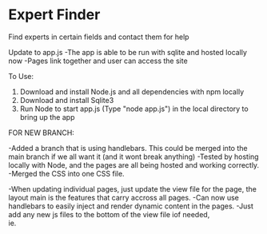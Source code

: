 # Expert Finder
Find experts in certain fields and contact them for help


Update to app.js
-The app is able to be run with sqlite and hosted locally now
-Pages link together and user can access the site

To Use:
1. Download and install Node.js and all dependencies with npm locally
2. Download and install Sqlite3
3. Run Node to start app.js (Type "node app.js") in the local directory to bring up the app 


FOR NEW BRANCH:

-Added a branch that is using handlebars. This could be merged into the main branch if we all want it (and it wont break anything)
-Tested by hosting locally with Node, and the pages are all being hosted and working correctly.
-Merged the CSS into one CSS file.

-When updating individual pages, just update the view file for the page, the layout main is the features that carry accross all pages. 
-Can now use handlebars to easily inject and render dynamic content in the pages.
-Just add any new js files to the bottom of the view file iof needed,  
  ie.  <script src="js/register.js"></script>

